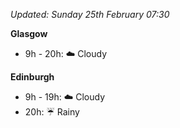 *Updated: Sunday 25th February 07:30*

**Glasgow**

* 9h - 20h: :cloud: Cloudy

**Edinburgh**

* 9h - 19h: :cloud: Cloudy
* 20h: :umbrella: Rainy
